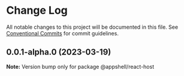 # Change Log

All notable changes to this project will be documented in this file.
See [Conventional Commits](https://conventionalcommits.org) for commit guidelines.

## 0.0.1-alpha.0 (2023-03-19)

**Note:** Version bump only for package @appshell/react-host
